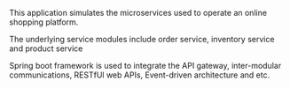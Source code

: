 This application simulates the microservices used to operate an online shopping platform. 

The underlying service modules include order service, inventory service and product service


Spring boot framework is used to integrate the API gateway, inter-modular communications, RESTfUl web APIs, Event-driven architecture and etc.
